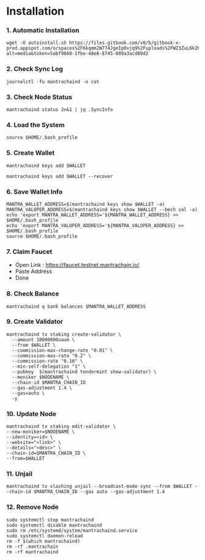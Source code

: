 # Installation

### 1. Automatic Installation

```
wget -O autoinstall.sh https://files.gitbook.com/v0/b/gitbook-x-prod.appspot.com/o/spaces%2F6kqmm2W774JgeIp0vjq9%2Fuploads%2FWZ3ZuL6k2Hi6p3i1CFBr%2Fautoinstall.sh?alt=media&token=5abf9868-1fbe-48e6-8745-809a3acd80d2
```

### 2. Check Sync Log

```
journalctl -fu mantrachaind -o cat
```

### 3. Check Node Status

```
mantrachaind status 2>&1 | jq .SyncInfo
```

### 4. Load the System

```
source $HOME/.bash_profile
```

### 5. Create Wallet

```
mantrachaind keys add $WALLET
```

```
mantrachaind keys add $WALLET --recover
```

### 6. Save Wallet Info

```
MANTRA_WALLET_ADDRESS=$(mantrachaind keys show $WALLET -a)
MANTRA_VALOPER_ADDRESS=$(mantrachaind keys show $WALLET --bech val -a)
echo 'export MANTRA_WALLET_ADDRESS='${MANTRA_WALLET_ADDRESS} >> $HOME/.bash_profile
echo 'export MANTRA_VALOPER_ADDRESS='${MANTRA_VALOPER_ADDRESS} >> $HOME/.bash_profile
source $HOME/.bash_profile
```

### 7. Claim Faucet

* Open Link : https://faucet.testnet.mantrachain.io/
* Paste Address
* Done

### 8. Check Balance

```
mantrachaind q bank balances $MANTRA_WALLET_ADDRESS
```

### 9. Create Validator

```
mantrachaind tx staking create-validator \
  --amount 10000000uaum \
  --from $WALLET \
  --commission-max-change-rate "0.01" \
  --commission-max-rate "0.2" \
  --commission-rate "0.10" \
  --min-self-delegation "1" \
  --pubkey  $(mantrachaind tendermint show-validator) \
  --moniker $NODENAME \
  --chain-id $MANTRA_CHAIN_ID
  --gas-adjustment 1.4 \
  --gas=auto \
  -y
```

### 10. Update Node

```
mantrachaind tx staking edit-validator \
--new-moniker=$NODENAME \
--identity=<id> \
--website="<link>" \
--details="<desc>" \
--chain-id=$MANTRA_CHAIN_ID \
--from=$WALLET
```

### 11. Unjail

```
mantrachaind tx slashing unjail --broadcast-mode sync --from $WALLET --chain-id $MANTRA_CHAIN_ID --gas auto --gas-adjustment 1.4
```

### 12. Remove Node

```
sudo systemctl stop mantrachaind
sudo systemctl disable mantrachaind
sudo rm /etc/systemd/system/mantrachaind.service
sudo systemctl daemon-reload
rm -f $(which mantrachaind)
rm -rf .mantrachain
rm -rf mantrachaind
```

